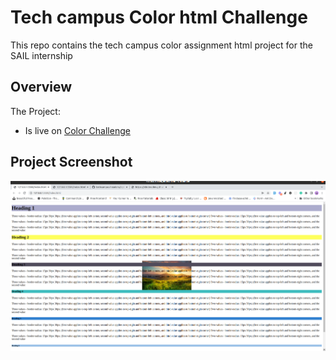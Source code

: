 # Tech campus Color html Challenge
This repo contains the tech campus color assignment html project for the SAIL internship

## Overview
The Project:

* Is live on [Color Challenge](https://chideradev.github.io/techcampus-headers/)

## Project Screenshot
![ project screenshot](./project-screenshot.png)

